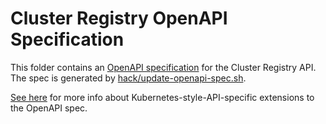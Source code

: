 # Cluster Registry OpenAPI Specification

This folder contains an
[OpenAPI specification](https://github.com/OAI/OpenAPI-Specification/blob/master/versions/2.0.md)
for the Cluster Registry API. The spec is generated by
[hack/update-openapi-spec.sh](../hack/update-openapi-spec.sh).

[See here](https://github.com/kubernetes/kubernetes/blob/master/api/openapi-spec/README.md)
for more info about Kubernetes-style-API-specific extensions to the OpenAPI
spec.
